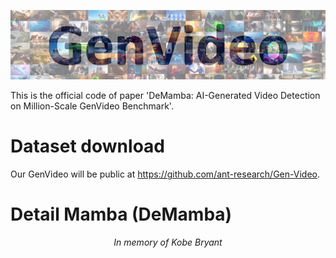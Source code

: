 ![](figs/tab_fig.jpg)

This is the official code of paper 'DeMamba: AI-Generated Video Detection on Million-Scale GenVideo Benchmark'.

# Dataset download
Our GenVideo will be public at https://github.com/ant-research/Gen-Video.

# Detail Mamba (DeMamba)

<p align="center"><em>In memory of Kobe Bryant</em></p>

